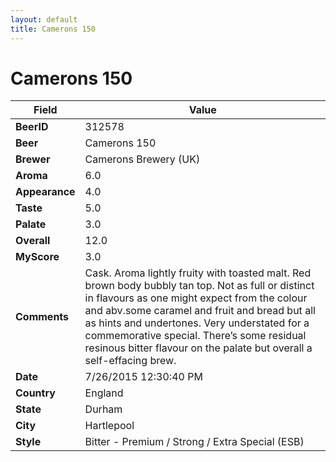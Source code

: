 ```yaml
---
layout: default
title: Camerons 150
---
```


# Camerons 150

| Field         | Value     |
|---------------|-----------|
| **BeerID** | 312578 |
| **Beer** | Camerons 150 |
| **Brewer** | Camerons Brewery (UK) |
| **Aroma** | 6.0 |
| **Appearance** | 4.0 |
| **Taste** | 5.0 |
| **Palate** | 3.0 |
| **Overall** | 12.0 |
| **MyScore** | 3.0 |
| **Comments** | Cask. Aroma lightly fruity with toasted malt. Red brown body bubbly tan top. Not as full or distinct in flavours as one might expect from the colour and abv.some caramel and fruit and bread but all as hints and undertones. Very understated for a commemorative special. There’s some residual resinous bitter flavour on the palate but overall a self-effacing brew. |
| **Date** | 7/26/2015 12:30:40 PM |
| **Country** | England |
| **State** | Durham |
| **City** | Hartlepool |
| **Style** | Bitter - Premium / Strong / Extra Special (ESB) |
